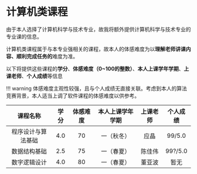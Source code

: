 # 计算机类课程

由于本人选择了计算机科学与技术专业，故我将额外提供计算机科学与技术专业的专业课的信息。

计算机类课程属于与本专业强相关的课程，故本人的体感难度为以**理解老师讲课内容、顺利完成任务的**难度为准。

以下将提供这些课程的**学分**、**体感难度（0~100的整数）**、**本人上课学年学期**、**上课老师**、**个人成绩**等信息

!!! warning
    体感难度主观性较强，且与个人成绩无直接关联。考虑到本人的算法竞赛背景，本人适当上调了软件课程的体感难度以供参考。

| 课程名称 | 学分 | 体感难度 | 本人上课学年学期 | 上课老师 | 个人成绩 | 
| :-: | :-: | :-: | :-: | :-: | :-: | 
| 程序设计与算法基础 | 4.0 | 70 | 一（秋冬） | 应晶 | 99/5.0 | 
| 数据结构基础 | 2.5 | 75 | 一（春夏） | 陈佳伟 | 99?/5.0 | 
| 数字逻辑设计 | 4.0 | 80 | 一（春夏） | 董亚波 | 暂无 | 